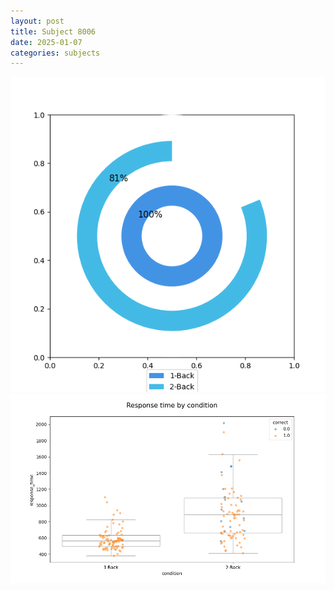 ```yaml
---
layout: post
title: Subject 8006
date: 2025-01-07
categories: subjects
---
```


![](data/8006/run-13/8006_accuracy_by_condition.png)
![](data/8006/run-13/8006_response_time_by_condition.png)
